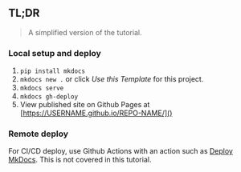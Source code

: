 ## TL;DR
> A simplified version of the tutorial.

### Local setup and deploy

1. `pip install mkdocs`
2. `mkdocs new .` or click _Use this Template_ for this project.
3. `mkdocs serve`
4. `mkdocs gh-deploy`
5. View published site on Github Pages at [https://USERNAME.github.io/REPO-NAME/]()

### Remote deploy

For CI/CD deploy, use Github Actions with an action such as [Deploy MkDocs](https://github.com/marketplace/actions/deploy-mkdocs). This is not covered in this tutorial.
